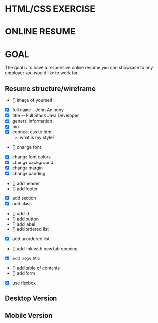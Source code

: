 # **HTML/CSS EXERCISE**

# ONLINE RESUME

<p>
<h1>GOAL</h1>
The goal is to have a responsive online resume you can showcase to any employer you would like to work for.
</p>

## Resume structure/wireframe

- [] image of yourself
- [x] full name - John Anthony
- [x] title -- Full Stack Java Developer
- [x] general information
- [x] bio
- [x] connect css to html
  - what is my style?
- [] change font
- [x] change font colors
- [x] change background
- [x] change margin
- [x] change padding
- [] add header
- [] add footer
- [x] add section
- [x] add class
- [] add id
- [] add button
- [] add label
- [] add ordered list
- [x] add unordered list
- [] add link with new tab opening
- [x] add page title
- [] add table of contents
- [] add form
- [x] use flexbox

## Desktop Version

## Mobile Version
